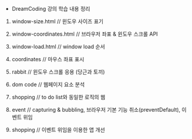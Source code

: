- DreamCoding 강의 학습 내용 정리

1. window-size.html // 윈도우 사이즈 표기

2. window-coordinates.html // 브라우저 좌표 & 윈도우 스크롤 API

3. window-load.html // window load 순서

4. coordinates // 마우스 좌표 표시

5. rabbit // 윈도우 스크롤 응용 (당근과 토끼)

6. dom code // 웹페이지 요소 분석

7. shopping // to do list와 동일한 로직의 웹

8. event // capturing & bubbling, 브라우저 기본 기능 취소(preventDefault),
   이벤트 위임

9. shopping // 이벤트 위임을 이용한 앱 개선
